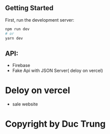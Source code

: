 ## Getting Started

First, run the development server:

```bash
npm run dev
# or
yarn dev
```
## API: 
* Firebase 
* Fake Api with JSON Server( deloy on vercel)

# Deloy on vercel

* sale website
# Copyright by Duc Trung
